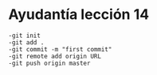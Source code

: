 # Ayudantía lección 14
	-git init
	-git add .
	-git commit -m "first commit"
	-git remote add origin URL
	-git push origin master